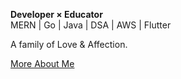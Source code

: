 **Developer × Educator**  
MERN | Go | Java | DSA | AWS | Flutter

A family of Love & Affection.  

[More About Me](https://anuragaffection.gklite.in)
